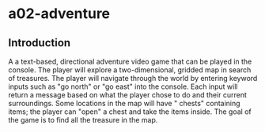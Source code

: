 # a02-adventure

## Introduction

A a text-based, directional adventure video game that can be played in the console. The player will explore a two-dimensional, gridded map in search of treasures. The player will navigate through the world by entering keyword inputs such as "go north" or "go east" into the console. Each input will return a
message based on what the player chose to do and their current surroundings. Some locations in the map will have "
chests" containing items; the player can "open" a chest and take the items inside. The goal of the game is to find all
the treasure in the map.

